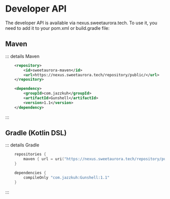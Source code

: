 # Developer API

The developer API is available via nexus.sweetaurora.tech. To use it, you need to add it to your pom.xml or build.gradle file:

## Maven
::: details Maven
```xml
    <repository>
        <id>sweetaurora-maven</id>
        <url>https://nexus.sweetaurora.tech/repository/public/</url>
    </repository>
```

```xml
	<dependency>
	    <groupId>com.jazzkuh</groupId>
	    <artifactId>Gunshell</artifactId>
	    <version>1.1</version>
	</dependency>
```
:::

## Gradle (Kotlin DSL)
::: details Gradle
```kotlin
    repositories {
        maven { url = uri("https://nexus.sweetaurora.tech/repository/public/") }
    }
```

```kotlin
    dependencies {
        compileOnly "com.jazzkuh:Gunshell:1.1"
    }
```
:::
